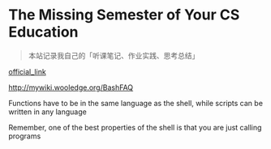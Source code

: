 
# The Missing Semester of Your CS Education

> 本站记录我自己的「听课笔记、作业实践、思考总结」

[official_link](https://missing.csail.mit.edu/)

http://mywiki.wooledge.org/BashFAQ

Functions have to be in the same language as the shell, while scripts can be written in any language

Remember, one of the best properties of the shell is that you are just calling programs

